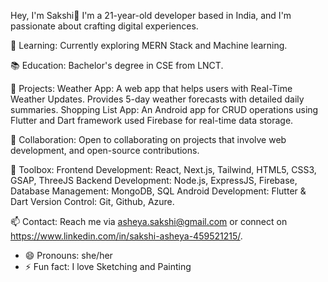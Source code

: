 Hey, I'm Sakshi👋
I'm a 21-year-old developer based in India, and I'm passionate about crafting digital experiences.

🌱 Learning: Currently exploring MERN Stack and Machine learning.

📚 Education: Bachelor's degree in CSE from LNCT.

🚀 Projects:
Weather App: A web app that helps users with Real-Time Weather Updates. Provides 5-day weather forecasts with detailed daily summaries. 
Shopping List App: An Android app for CRUD operations using Flutter and Dart framework used Firebase for real-time data storage.

👯 Collaboration: Open to collaborating on projects that involve web development, and open-source contributions.

💬 Toolbox: 
Frontend Development: React, Next.js, Tailwind, HTML5, CSS3, GSAP, ThreeJS
Backend Development: Node.js, ExpressJS, Firebase,
Database Management: MongoDB, SQL
Android Development: Flutter & Dart
Version Control: Git, Github, Azure.

📫 Contact: Reach me via asheya.sakshi@gmail.com or connect on https://www.linkedin.com/in/sakshi-asheya-459521215/.

- 😄 Pronouns: she/her
- ⚡ Fun fact: I love Sketching and Painting

<!---
sakshiash/sakshiash is a ✨ special ✨ repository because its `README.md` (this file) appears on your GitHub profile.
You can click the Preview link to take a look at your changes.
--->
